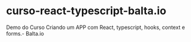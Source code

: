 # curso-react-typescript-balta.io
Demo do Curso Criando um APP com React, typescript, hooks, context e forms.- Balta.io
